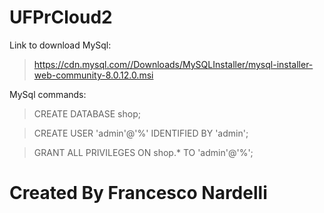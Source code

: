# UFPrCloud2

Link to download MySql:

> https://cdn.mysql.com//Downloads/MySQLInstaller/mysql-installer-web-community-8.0.12.0.msi

MySql commands:

> CREATE DATABASE shop;

> CREATE USER 'admin'@'%' IDENTIFIED BY 'admin';

> GRANT ALL PRIVILEGES ON shop.* TO 'admin'@'%';

# Created By Francesco Nardelli
